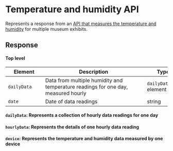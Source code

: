 # Temperature and humidity API
Represents a response from an [API that measures the temperature and humidity](https://github.com/kaefoody/Documenting-APIs-Course-Practice/blob/main/Temperature_and_Humidity_API/temperature-and-humidity-api.xml) for multiple museum exhibits. 

## Response 


#### Top level
| <div style="width:100px">Element</div> |<div style="width:300px">Description</div> | <div style="width:100px">Type</div> | <div style="width:300px">Notes</div> |
|---| --- | --- | --- |
| `dailyData` | Data from multiple humidity and temperature readings for one day, measured hourly | `dailyData` element  | |
| `date` | Date of data readings | string | Format is YYYY-MM-DD. |

#### `dailyData`: Represents a collection of hourly data readings for one day

#### `hourlyData`: Represents the details of one hourly data reading

#### `device`: Represents the temperature and humidity data measured by one device
